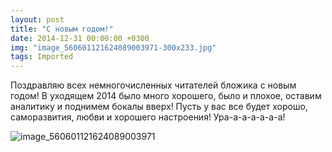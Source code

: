 ```yaml
---
layout: post
title: "С новым годом!"
date: 2014-12-31 00:00:00 +0300
img: "image_560601121624089003971-300x233.jpg"
tags: Imported
---
```


Поздравляю всех немногочисленных читателей бложика с новым годом! В уходящем 2014 было много хорошего, было и плохое, оставим аналитику и поднимем бокалы вверх!
Пусть у вас все будет хорошо, саморазвития, любви и хорошего настроения! Ура-а-а-а-а-а-а!

![image_560601121624089003971](/blog/assets/img/image_560601121624089003971-300x233.jpg)